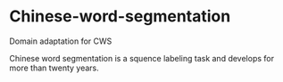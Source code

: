 # Chinese-word-segmentation
Domain adaptation for CWS

Chinese word segmentation is a squence labeling task and develops for more than twenty years.
